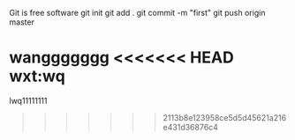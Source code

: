 Git is free software
git init
git add .
git commit -m "first"
git push origin master

wanggggggg
<<<<<<< HEAD
wxt:wq
=======
lwq11111111
>>>>>>> 2113b8e123958ce5d5d45621a216e431d36876c4
